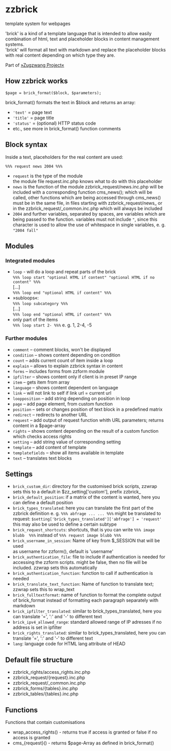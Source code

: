 # zzbrick
template system for webpages

'brick' is a kind of a template language that is intended to allow easily
combination of html, text and placeholder blocks in content management systems.  
'brick' will format all text with markdown and replace the placeholder blocks
with real content depending on which type they are.

Part of [»Zugzwang Project«](https://www.zugzwang.org/)

## How zzbrick works

`$page = brick_format($block, $parameters);`

brick_format() formats the text in $block and returns an array:

- `'text'` = page text
- `'title'` = page title
- `'status'` = (optional) HTTP status code
- etc., see more in brick_format() function comments

## Block syntax

Inside a text, placeholders for the real content are used:

`%%% request news 2004 %%%`

- `request` is the type of the module  
	 the module file request.inc.php knows what to do with this placeholder
- `news` is the function of the module
   zzbrick_request/news.inc.php will be included with a corresponding 
   function cms_news(); which will be called, other functions which are being
   accessed through cms_news() must be in the same file, in files starting with
   zzbrick_request/news_ or in the zzbrick_request/_common.inc.php which will 
   always be included
- `2004` and further variables, separated by spaces, are variables which are
   being passed to the function. variables must not include `"`, since this character
  is used to allow the use of whitespace in single variables, e. g. `"2004 fall"`

## Modules

### Integrated modules

- `loop` - will do a loop and repeat parts of the brick  
  `%%% loop start "optional HTML if content" "optional HTML if no content" %%%`  
  […]  
  `%%% loop end "optional HTML if content" %%%`  
- »subloops«:  
  `%%% loop subcategory %%%`  
  […]  
  `%%% loop end "optional HTML if content" %%%`
- only part of the items  
  `%%% loop start 2- %%%` e. g. 1, 2-4, -5
	
### Further modules

- `comment` – comment blocks, won't be displayed
- `condition` – shows content depending on condition
- `count` – adds current count of item inside a loop
- `explain` – allows to explain zzbrick syntax in content
- `forms` – includes forms from zzform module
- `ipfilter` – shows content only if client is in preset IP range
- `item` – gets item from array
- `language` – shows content dependent on language
- `link` – will not link to self if link url = current url
- `loopposition` – add string depending on position in loop
- `page` – add page element, from custom function
- `position` – sets or changes position of text block in a predefined matrix
- `redirect` – redirects to another URL
- `request` – add output of request function whith URL parameters; returns content in a $page-array
- `rights` – shows content depending on the result of a custom function which checks access rights
- `setting` – add string value of corresponding setting
- `template` – add content of template
- `templatefields` – show all items available in template
- `text` – translates text blocks

## Settings

- `brick_custom_dir`: directory for the customised brick scripts, zzwrap
sets this to a default in $zz_setting['custom'], prefix zzbrick_
- `brick_default_position`: if a matrix of the content is wanted, here you 
can define a default position
- `brick_types_translated`: here you can translate the first part of the
zzbrick definition e. g. `%%% abfrage ... ... %%%` might be translated to
request: `$setting['brick_types_translated']['abfrage'] = 'request'`
this may also be used to define a certain subtype
- `brick_request_shortcuts`: shortcuts, that is you can write `%%% image blubb 
%%%` instead of `%%% request image blubb %%%`
- `brick_username_in_session`: Name of key from $_SESSION that will be used  
as username for zzform(), default is 'username'
- `brick_authentication_file`: file to include if
authentication is needed for accessing the zzform scripts. might be 
false, then no file will be included. zzwrap sets this automatically
- `brick_authentication_function`: function to call if
authentication is needed
- `brick_translate_text_function`: Name of function to translate text; 
zzwrap sets this to wrap_text
- `brick_fulltextformat`: name of function to format the complete output of
brick_format instead of formatting each paragraph separately with 
markdown
- `brick_ipfilter_translated`: similar to brick_types_translated, here
you can translate '=', ':' and '-' to different text
- `brick_ipv4_allowed_range`: standard allowed range of IP adresses if
no address is set in ipfilter
- `brick_rights_translated`: similar to brick_types_translated, here
you can translate '=', ':' and '-' to different text
- `lang`: language code for HTML lang attribute of HEAD

## Default file structure

- zzbrick_rights/access_rights.inc.php
- zzbrick_request/{request}.inc.php
- zzbrick_request/_common.inc.php
- zzbrick_forms/{tables}.inc.php
- zzbrick_tables/{tables}.inc.php

## Functions

Functions that contain customisations

- wrap_access_rights() - returns true if access is granted or false if no
	access is granted
- cms_{request}() - returns $page-Array as defined in brick_format()
